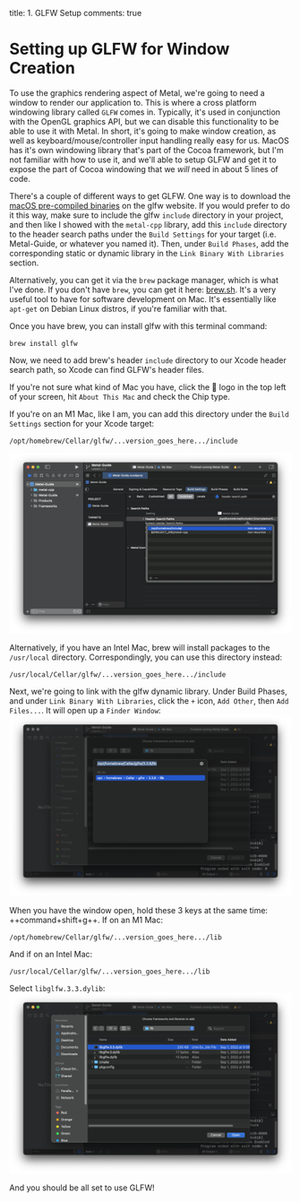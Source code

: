 title: 1. GLFW Setup
comments: true

# Setting up GLFW for Window Creation

To use the graphics rendering aspect of Metal, we're going to need a window to render our application to. This is where a cross platform windowing library called `GLFW` comes in. Typically, it's used in conjunction with the OpenGL graphics API, but we can disable this functionality to be able to use it with Metal. In short, it's going to make window creation, as well as keyboard/mouse/controller input handling really easy for us. MacOS has it's own windowing library that's part of the Cocoa framework, but I'm not familiar with how to use it, and we'll able to setup GLFW and get it to expose the part of Cocoa windowing that we *will* need in about 5 lines of code.

 There's a couple of different ways to get GLFW. One way is to download the [macOS pre-compiled binaries](https://www.glfw.org/download.html) on the glfw website. If you would prefer to do it this way, make sure to include the glfw `include` directory in your project, and then like I showed with the `metal-cpp` library, add this `include` directory to the header search paths under the `Build Settings` for your target (i.e. Metal-Guide, or whatever you named it). Then, under `Build Phases`, add the corresponding static or dynamic library in the `Link Binary With Libraries` section.

Alternatively, you can get it via the `brew` package manager, which is what I've done. If you don't have `brew`, you can get it here: [brew.sh](https://brew.sh/). It's a very useful tool to have for software development on Mac. It's essentially like `apt-get` on Debian Linux distros, if you're familiar with that.

Once you have brew, you can install glfw with this terminal command:
````
brew install glfw
````
Now, we need to add brew's header `include` directory to our Xcode header search path, so Xcode can find GLFW's header files. 

If you're not sure what kind of Mac you have, click the  logo in the top left of your screen, hit `About This Mac` and check the Chip type.

If you're on an M1 Mac, like I am, you can add this directory under the `Build Settings` section for your Xcode target:
````
/opt/homebrew/Cellar/glfw/...version_goes_here.../include
````
![image](/images/glfw_include.png)

Alternatively, if you have an Intel Mac, brew will install packages to the `/usr/local` directory. Correspondingly, you can use this directory instead:
````
/usr/local/Cellar/glfw/...version_goes_here.../include
````

Next, we're going to link with the glfw dynamic library. Under Build Phases, and under `Link Binary With Libraries`, click the `+` icon, `Add Other`, then `Add Files...`. It will open up a `Finder Window`:
![image](/images/finder.png)

When you have the window open, hold these 3 keys at the same time: ++command+shift+g++. If on an M1 Mac:
````
/opt/homebrew/Cellar/glfw/...version_goes_here.../lib
````
And if on an Intel Mac:
````
/usr/local/Cellar/glfw/...version_goes_here.../lib
````
Select `libglfw.3.3.dylib`:
![image](/images/libglfw.png)

And you should be all set to use GLFW!